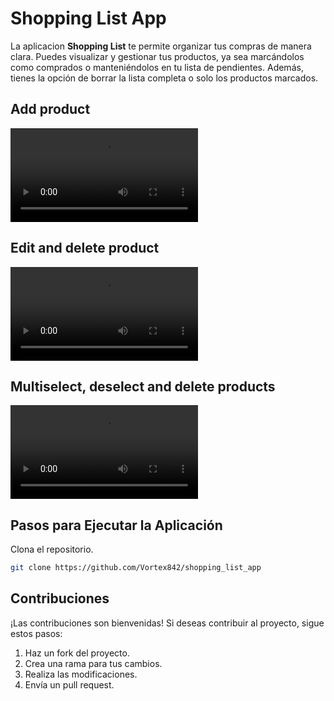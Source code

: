 # Shopping List App

La aplicacion **Shopping List** te permite organizar tus compras de manera clara. Puedes visualizar y gestionar tus productos, ya sea marcándolos como comprados o manteniéndolos en tu lista de pendientes. Además, tienes la opción de borrar la lista completa o solo los productos marcados.

## Add product
<video controls src="ShoppingList_video_AddProduct.mp4" title="Add product"></video>

## Edit and delete product
<video controls src="ShoppingList_video_DeleteEditProduct.mp4" title="Edit and delete product"></video>

## Multiselect, deselect and delete products
<video controls src="ShoppingList_video_MultiSelectProducts.mp4" title="Multiselect, deselect and delete products"></video>

## Pasos para Ejecutar la Aplicación
Clona el repositorio.
   ```bash
   git clone https://github.com/Vortex842/shopping_list_app
   ```

## Contribuciones
¡Las contribuciones son bienvenidas! Si deseas contribuir al proyecto, sigue estos pasos:

1. Haz un fork del proyecto.
2. Crea una rama para tus cambios.
3. Realiza las modificaciones.
4. Envía un pull request.